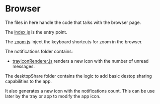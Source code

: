 # Browser

The files in here handle the code that talks with the browser  page.

The [index.js](index.js) is the entry point.

The [zoom.js](tools/zoom.js) inject the keyboard shortcuts for zoom in the browser.

The notifications folder contains:

*    [trayIconRenderer.js](tools/trayIconRenderer.js) renders a new icon with the number of unread messages.

The desktopShare folder contains the logic to add basic destop sharing capabilities to the app.

It also generates a new icon with the notifications count. This can be use later by the tray or app to modify the app icon.
